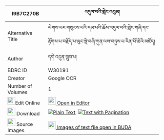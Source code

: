 |I9B7C270B|འདུལ་བའི་གླེང་འབུམ། 
| --- | --- 
|Alternative Title |ལེགས་པར་གསུངས་པའི་དམ་པའི་ཆོས་འདུལ་བའི་གླེང་གཞི་དང་རྟོགས་པ་བརྗོད་པ་ལུང་སྡེ་བཞི་ཀུན་ལས་བཏུས་པ་རིན་པོ་ཆེའི་མཛོད།
|Author| དགེ་འདུན་གྲུབ་པ།
|BDRC ID | W30191
|Creator | Google OCR
|Number of Volumes| 1
|<img width="25" src="https://img.icons8.com/color/25/000000/edit-property.png">Edit Online| [<img width="25" src="https://avatars.githubusercontent.com/u/45091458?s=200&v=4"> Open in Editor](http://editor.openpecha.org/I9B7C270B)
|<img width="25" src="https://img.icons8.com/fluent/48/000000/download-2.png"/>  Download | [![](https://img.icons8.com/color/20/000000/txt.png)Plain Text](https://github.com/Openpecha/I9B7C270B/releases/download/v1/dulwa_i_lengbum_plain_I9B7C270B.zip), [![](https://img.icons8.com/color/20/000000/txt.png)Text with Pagination](https://github.com/Openpecha/I9B7C270B/releases/download/v1/dulwa_i_lengbum_pages_I9B7C270B.zip)
|<img width="25" src="https://img.icons8.com/plasticine/100/000000/pictures-folder.png"/>  Source Images | [<img width="25" src="https://library.bdrc.io/icons/BUDA-small.svg"> Images of text file open in BUDA](https://library.bdrc.io/show/bdr:W30191)